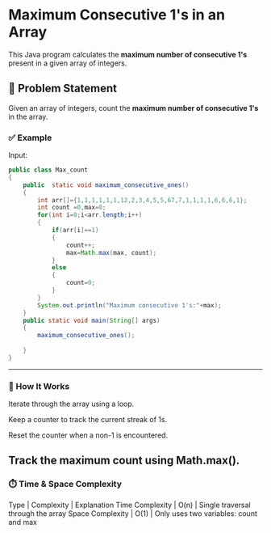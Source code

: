 # Maximum Consecutive 1's in an Array

This Java program calculates the **maximum number of consecutive 1's** present in a given array of integers.

## 🧠 Problem Statement

Given an array of integers, count the **maximum number of consecutive 1's** in the array.

### ✅ Example

Input:
```java
public class Max_count
{
    public  static void maximum_consecutive_ones()
    {
        int arr[]={1,1,1,1,1,1,12,2,3,4,5,5,67,7,1,1,1,1,6,6,6,1};
        int count =0,max=0;
        for(int i=0;i<arr.length;i++)
        {
            if(arr[i]==1)
            {
                count++;
                max=Math.max(max, count);
            }
            else
            {
                count=0;
            }
        }
        System.out.println("Maximum consecutive 1's:"+max);
    }
    public static void main(String[] args) 
    {
        maximum_consecutive_ones();
        
    }
}
```

---
### 🚀 How It Works
Iterate through the array using a loop.

Keep a counter to track the current streak of 1s.

Reset the counter when a non-1 is encountered.

Track the maximum count using Math.max().
---


### ⏱️ Time & Space Complexity

Type	          |    Complexity |	     Explanation
Time Complexity	  |     O(n)	  |     Single traversal through the array
Space Complexity  | 	   O(1)	  |      Only uses two variables: count and max